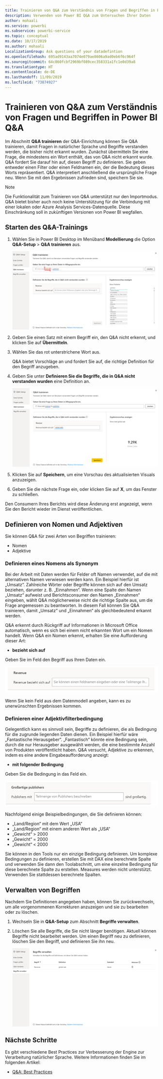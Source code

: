 ```yaml
---
title: Trainieren von Q&A zum Verständnis von Fragen und Begriffen in Power BI Q&A
description: Verwenden von Power BI Q&A zum Untersuchen Ihrer Daten
author: mohaali
ms.service: powerbi
ms.subservice: powerbi-service
ms.topic: conceptual
ms.date: 10/17/2019
ms.author: mohaali
LocalizationGroup: Ask questions of your datadefintion
ms.openlocfilehash: 695ad9143aa7074e079ae8606a9ad0eb6f6c964f
ms.sourcegitcommit: 64c860fcbf2969bf089cec358331a1fc1e0d39a8
ms.translationtype: HT
ms.contentlocale: de-DE
ms.lasthandoff: 11/09/2019
ms.locfileid: "73874927"
---
```

# <a name="teach-qa-to-understand-questions-and-terms-in-power-bi-qa"></a>Trainieren von Q&A zum Verständnis von Fragen und Begriffen in Power BI Q&A

Im Abschnitt **Q&A trainieren** der Q&A-Einrichtung können Sie Q&A trainieren, damit Fragen in natürlicher Sprache und Begriffe verstanden werden, die bisher nicht erkannt wurden. Zunächst übermitteln Sie eine Frage, die mindestens ein Wort enthält, das von Q&A nicht erkannt wurde. Q&A fordert Sie darauf hin auf, diesen Begriff zu definieren. Sie geben entweder einen Filter oder einen Feldnamen ein, der die Bedeutung dieses Worts repräsentiert. Q&A interpretiert anschließend die ursprüngliche Frage neu. Wenn Sie mit den Ergebnissen zufrieden sind, speichern Sie sie.

> [!NOTE]
> Die Funktionalität zum Trainieren von Q&A unterstützt nur den Importmodus. Q&A bietet bisher auch noch keine Unterstützung für die Verbindung mit einer lokalen oder Azure Analysis Services-Datenquelle. Diese Einschränkung soll in zukünftigen Versionen von Power BI wegfallen.

## <a name="start-to-teach-qa"></a>Starten des Q&A-Trainings

1. Wählen Sie in Power BI Desktop im Menüband **Modellierung** die Option **Q&A-Setup** > **Q&A trainieren** aus.

    ![Q&A trainieren: rot markiertes Synonym](media/qna-tooling-teach-synonym-red.png)

2. Geben Sie einen Satz mit einem Begriff ein, den Q&A nicht erkennt, und klicken Sie auf **Übermitteln**.

3. Wählen Sie das rot unterstrichene Wort aus. 

    Q&A bietet Vorschläge an und fordert Sie auf, die richtige Definition für den Begriff anzugeben. 
    
3. Geben Sie unter **Definieren Sie die Begriffe, die in Q&A nicht verstanden wurden** eine Definition an.

    ![Q&A trainieren: Synonymvorschau](media/qna-tooling-teach-fixpreview.png)

4. Klicken Sie auf **Speichern**, um eine Vorschau des aktualisierten Visuals anzuzeigen.

5. Geben Sie die nächste Frage ein, oder klicken Sie auf **X**, um das Fenster zu schließen.

Den Consumern Ihres Berichts wird diese Änderung erst angezeigt, wenn Sie den Bericht wieder im Dienst veröffentlichen.

## <a name="define-nouns-and-adjectives"></a>Definieren von Nomen und Adjektiven

Sie können Q&A für zwei Arten von Begriffen trainieren:

- Nomen
- Adjektive

### <a name="define-a-noun-synonym"></a>Definieren eines Nomens als Synonym

Bei der Arbeit mit Daten werden für Felder oft Namen verwendet, auf die mit alternativen Namen verwiesen werden kann. Ein Beispiel hierfür ist „Umsatz“. Zahlreiche Wörter oder Begriffe können sich auf den Umsatz beziehen, darunter z. B. „Einnahmen“. Wenn eine Spalte den Namen „Umsatz“ aufweist und Berichtsconsumer den Namen „Einnahmen“ eingeben, wählt Q&A möglicherweise nicht die richtige Spalte aus, um die Frage angemessen zu beantworten. In diesem Fall können Sie Q&A trainieren, damit „Umsatz“ und „Einnahmen“ als gleichbedeutend erkannt werden.

Q&A erkennt durch Rückgriff auf Informationen in Microsoft Office automatisch, wenn es sich bei einem nicht erkannten Wort um ein Nomen handelt. Wenn Q&A ein Nomen erkennt, erhalten Sie eine Aufforderung dieser Art:

- <your term> **bezieht sich auf** 

Geben Sie im Feld den Begriff aus Ihren Daten ein.

![Q&A trainieren: Synonymaufforderung](media/qna-tooling-synonym-prompt.png)

Wenn Sie kein Feld aus dem Datenmodell angeben, kann es zu unerwünschten Ergebnissen kommen.

### <a name="define-an-adjective-filter-condition"></a>Definieren einer Adjektivfilterbedingung

Gelegentlich kann es sinnvoll sein, Begriffe zu definieren, die als Bedingung für die zugrunde liegenden Daten dienen. Ein Beispiel hierfür wäre „Fantastische Herausgeber“. „Fantastisch“ könnte eine Bedingung sein, durch die nur Herausgeber ausgewählt werden, die eine bestimmte Anzahl von Produkten veröffentlicht haben. Q&A versucht, Adjektive zu erkennen, indem es eine andere Eingabeaufforderung anzeigt:

- <field name> **mit folgender Bedingung**  

Geben Sie die Bedingung in das Feld ein.

![Q&A trainieren: Synonymaufforderung](media/qna-tooling-adjectives.png)

Nachfolgend einige Beispielbedingungen, die Sie definieren können:

- „Land/Region“ mit dem Wert „USA“
- „Land/Region“ mit einem anderen Wert als „USA“
- „Gewicht“ > 2000
- „Gewicht“ = 2000
- „Gewicht“ < 2000

Sie können in den Tools nur ein einzige Bedingung definieren. Um komplexe Bedingungen zu definieren, erstellen Sie mit DAX eine berechnete Spalte und verwenden Sie dann den Toolabschnitt, um eine einzelne Bedingung für diese berechnete Spalte zu erstellen. Measures werden nicht unterstützt. Verwenden Sie stattdessen berechnete Spalten.

## <a name="manage-terms"></a>Verwalten von Begriffen

Nachdem Sie Definitionen angegeben haben, können Sie zurückwechseln, um alle vorgenommenen Korrekturen anzuzeigen und sie zu bearbeiten oder zu löschen. 

1. Wechseln Sie in **Q&A-Setup** zum Abschnitt **Begriffe verwalten**.

2. Löschen Sie alle Begriffe, die Sie nicht länger benötigen. Aktuell können Begriffe nicht bearbeitet werden. Um einen Begriff neu zu definieren, löschen Sie den Begriff, und definieren Sie ihn neu.

    ![Verwalten von Begriffen in Q&A](media/qna-manage-terms.png)

## <a name="next-steps"></a>Nächste Schritte

Es gibt verschiedene Best Practices zur Verbesserung der Engine zur Verarbeitung natürlicher Sprache. Weitere Informationen finden Sie im folgenden Artikel:

* [Q&A: Best Practices](q-and-a-best-practices.md)
